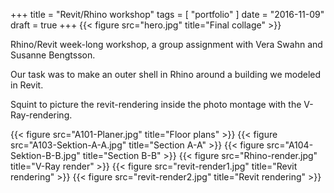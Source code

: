+++
title = "Revit/Rhino workshop"
tags = [ "portfolio" ]
date = "2016-11-09"
draft = true
+++
{{< figure src="hero.jpg" title="Final collage" >}}

Rhino/Revit week-long workshop, a group assignment with Vera Swahn and Susanne Bengtsson.

Our task was to make an outer shell in Rhino around a building we modeled in Revit.

Squint to picture the revit-rendering inside the photo montage with the V-Ray-rendering.

{{< figure src="A101-Planer.jpg" title="Floor plans" >}}
{{< figure src="A103-Sektion-A-A.jpg" title="Section A-A" >}}
{{< figure src="A104-Sektion-B-B.jpg" title="Section B-B" >}}
{{< figure src="Rhino-render.jpg" title="V-Ray render" >}}
{{< figure src="revit-render1.jpg" title="Revit rendering" >}}
{{< figure src="revit-render2.jpg" title="Revit rendering" >}}
